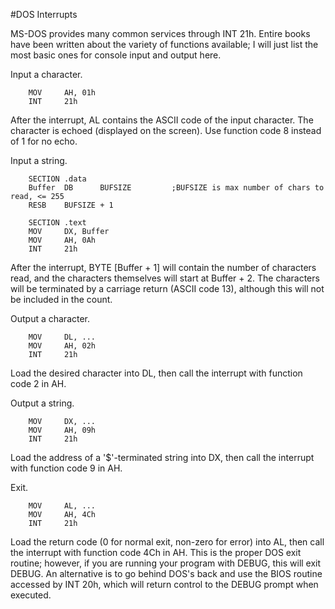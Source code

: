 #DOS Interrupts

MS-DOS provides many common services through INT 21h. Entire books have been written about the variety of functions available; I will just list the most basic ones for console input and output here.

Input a character.

        MOV     AH, 01h
        INT     21h
        
After the interrupt, AL contains the ASCII code of the input character. The character is echoed (displayed on the screen). Use function code 8 instead of 1 for no echo.

Input a string.

        SECTION .data
        Buffer  DB      BUFSIZE         ;BUFSIZE is max number of chars to read, <= 255
        RESB    BUFSIZE + 1

        SECTION .text
        MOV     DX, Buffer
        MOV     AH, 0Ah
        INT     21h

After the interrupt, BYTE [Buffer + 1] will contain the number of characters read, and the characters themselves will start at Buffer + 2. The characters will be terminated by a carriage return (ASCII code 13), although this will not be included in the count.

Output a character.

        MOV     DL, ...
        MOV     AH, 02h
        INT     21h

Load the desired character into DL, then call the interrupt with function code 2 in AH.

Output a string.

        MOV     DX, ...
        MOV     AH, 09h
        INT     21h

Load the address of a '$'-terminated string into DX, then call the interrupt with function code 9 in AH.

Exit.

        MOV     AL, ...
        MOV     AH, 4Ch
        INT     21h

Load the return code (0 for normal exit, non-zero for error) into AL, then call the interrupt with function code 4Ch in AH. This is the proper DOS exit routine; however, if you are running your program with DEBUG, this will exit DEBUG. An alternative is to go behind DOS's back and use the BIOS routine accessed by INT 20h, which will return control to the DEBUG prompt when executed.

